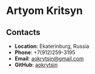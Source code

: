 # Artyom Kritsyn
## Contacts
* **Location**: Ekaterinburg, Russia
* **Phone**: +7(912)259-3195
* **Email**: aokrytsin@gmail.com
* **GitHub**: [aokrytsin]("https://github.com/aokrytsin")